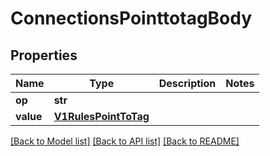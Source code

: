 # ConnectionsPointtotagBody

## Properties
Name | Type | Description | Notes
------------ | ------------- | ------------- | -------------
**op** | **str** |  | 
**value** | [**V1RulesPointToTag**](V1RulesPointToTag.md) |  | 

[[Back to Model list]](../README.md#documentation-for-models) [[Back to API list]](../README.md#documentation-for-api-endpoints) [[Back to README]](../README.md)

